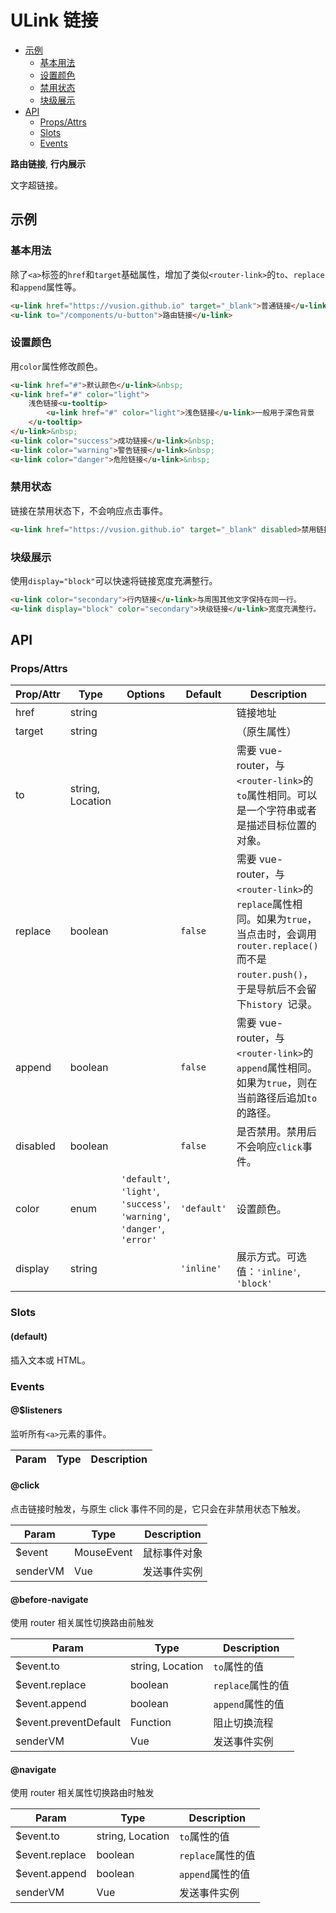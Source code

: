 <!-- 该 README.md 根据 api.yaml 和 docs/*.md 自动生成，为了方便在 GitHub 和 NPM 上查阅。如需修改，请查看源文件 -->

# ULink 链接

- [示例](#示例)
    - [基本用法](#基本用法)
    - [设置颜色](#设置颜色)
    - [禁用状态](#禁用状态)
    - [块级展示](#块级展示)
- [API]()
    - [Props/Attrs](#propsattrs)
    - [Slots](#slots)
    - [Events](#events)

**路由链接**, **行内展示**

文字超链接。

## 示例
### 基本用法

除了`<a>`标签的`href`和`target`基础属性，增加了类似`<router-link>`的`to`、`replace`和`append`属性等。

``` html
<u-link href="https://vusion.github.io" target="_blank">普通链接</u-link>&nbsp;
<u-link to="/components/u-button">路由链接</u-link>
```

### 设置颜色

用`color`属性修改颜色。

``` html
<u-link href="#">默认颜色</u-link>&nbsp;
<u-link href="#" color="light">
    浅色链接<u-tooltip>
        <u-link href="#" color="light">浅色链接</u-link>一般用于深色背景
    </u-tooltip>
</u-link>&nbsp;
<u-link color="success">成功链接</u-link>&nbsp;
<u-link color="warning">警告链接</u-link>&nbsp;
<u-link color="danger">危险链接</u-link>&nbsp;
```

### 禁用状态

链接在禁用状态下，不会响应点击事件。

``` html
<u-link href="https://vusion.github.io" target="_blank" disabled>禁用链接</u-link>
```

### 块级展示

使用`display="block"`可以快速将链接宽度充满整行。

``` html
<u-link color="secondary">行内链接</u-link>与周围其他文字保持在同一行。
<u-link display="block" color="secondary">块级链接</u-link>宽度充满整行。
```

## API
### Props/Attrs

| Prop/Attr | Type | Options | Default | Description |
| --------- | ---- | ------- | ------- | ----------- |
| href | string |  |  | 链接地址 |
| target | string |  |  | （原生属性） |
| to | string, Location |  |  | 需要 vue-router，与`<router-link>`的`to`属性相同。可以是一个字符串或者是描述目标位置的对象。 |
| replace | boolean |  | `false` | 需要 vue-router，与`<router-link>`的`replace`属性相同。如果为`true`，当点击时，会调用`router.replace()`而不是`router.push()`，于是导航后不会留下`history `记录。 |
| append | boolean |  | `false` | 需要 vue-router，与`<router-link>`的`append`属性相同。如果为`true`，则在当前路径后追加`to`的路径。 |
| disabled | boolean |  | `false` | 是否禁用。禁用后不会响应`click`事件。 |
| color | enum | `'default'`, `'light'`, `'success'`, `'warning'`, `'danger'`, `'error'` | `'default'` | 设置颜色。 |
| display | string |  | `'inline'` | 展示方式。可选值：`'inline'`, `'block'` |

### Slots

#### (default)

插入文本或 HTML。

### Events

#### @$listeners

监听所有`<a>`元素的事件。

| Param | Type | Description |
| ----- | ---- | ----------- |

#### @click

点击链接时触发，与原生 click 事件不同的是，它只会在非禁用状态下触发。

| Param | Type | Description |
| ----- | ---- | ----------- |
| $event | MouseEvent | 鼠标事件对象 |
| senderVM | Vue | 发送事件实例 |

#### @before-navigate

使用 router 相关属性切换路由前触发

| Param | Type | Description |
| ----- | ---- | ----------- |
| $event.to | string, Location | `to`属性的值 |
| $event.replace | boolean | `replace`属性的值 |
| $event.append | boolean | `append`属性的值 |
| $event.preventDefault | Function | 阻止切换流程 |
| senderVM | Vue | 发送事件实例 |

#### @navigate

使用 router 相关属性切换路由时触发

| Param | Type | Description |
| ----- | ---- | ----------- |
| $event.to | string, Location | `to`属性的值 |
| $event.replace | boolean | `replace`属性的值 |
| $event.append | boolean | `append`属性的值 |
| senderVM | Vue | 发送事件实例 |

